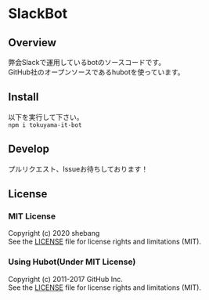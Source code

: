 # SlackBot
## Overview
弊会Slackで運用しているbotのソースコードです。<br>
GitHub社のオープンソースであるhubotを使っています。

## Install
以下を実行して下さい。<br>
`npm i tokuyama-it-bot`

## Develop
プルリクエスト、Issueお待ちしております！

## License
### MIT License
Copyright (c) 2020 shebang<br>
See the [LICENSE](https://github.com/tokuyama-it/SlackBot/blob/master/LICENSE) file for license rights and limitations (MIT).

### Using Hubot(Under MIT License)
Copyright (c) 2011-2017 GitHub Inc.<br>
See the [LICENSE](https://github.com/hubotio/hubot/blob/master/LICENSE.md) file for license rights and limitations (MIT).